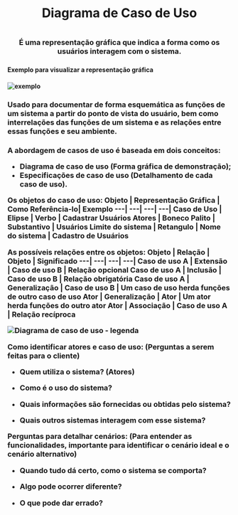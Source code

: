 <h1 align="center"> Diagrama de Caso de Uso <h1/>

<h3 align="center"> É uma representação gráfica que indica a forma como os usuários interagem com o sistema. <h3/>

<h4> Exemplo para visualizar a representação gráfica <h4/>

![exemplo](https://github.com/Amandavannuccic/bertoti/assets/127263243/a0994e5e-fcca-4a2e-992f-ee1da8bfc4b1)

<h3> Usado para documentar de forma esquemática as funções de um sistema a partir do ponto de vista do usuário, bem como interrelações das funções de um sistema e as relações entre essas funções e seu ambiente.<h3/>

A abordagem de casos de uso é baseada em dois conceitos:
- Diagrama de caso de uso (Forma gráfica de demonstração);
- Especificações de caso de uso (Detalhamento de cada caso de uso).

Os objetos do caso de uso:
Objeto | Representação Gráfica | Como Referência-lo| Exemplo 
---| ---| ---| ---|
Caso de Uso | Elipse | Verbo | Cadastrar Usuários
Atores | Boneco Palito | Substantivo | Usuários
Limite do sistema | Retangulo | Nome do sistema | Cadastro de Usuários

As possíveis relações entre os objetos:
Objeto | Relação | Objeto | Significado
---| ---| ---| ---|
Caso de uso A | Extensão | Caso de uso B | Relação opcional 
Caso de uso A | Inclusão | Caso de uso B | Relação obrigatória
Caso de uso A | Generalização | Caso de uso B | Um caso de uso herda funções de outro caso de uso
Ator | Generalização | Ator | Um ator herda funções do outro ator
Ator | Associação | Caso de uso A | Relação recíproca

![Diagrama de caso de uso - legenda](https://github.com/Amandavannuccic/bertoti/assets/127263243/0fbd27fb-05cb-48f4-8431-f156cae1178b)


Como identificar atores e caso de uso: (Perguntas a serem feitas para o cliente)

- Quem utiliza o sistema? (Atores)

- Como é o uso do sistema?

- Quais informações são fornecidas ou obtidas pelo sistema?

- Quais outros sistemas interagem com esse sistema?

Perguntas para detalhar cenários: (Para entender as funcionalidades, importante para identificar o cenário ideal e o cenário alternativo)

- Quando tudo dá certo, como o sistema se comporta?

- Algo pode ocorrer diferente?

- O que pode dar errado?

